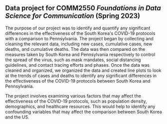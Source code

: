 ## Data project for COMM2550 _Foundations in Data Science for Communication_ (Spring 2023)


The purpose of our project was to identify and quantify any significant differences in the effectiveness of the South Korea's COVID-19 protocols with a comparison to Pennsylvania. The project began by collecting and cleaning the relevant data, including new cases, cumulative cases, new deaths, and cumulative deaths. The data was then compared on the measures taken by South Korea and Pennsylvania respectively to control the spread of the virus, such as mask mandates, social distancing guidelines, and contact tracing efforts and phases. Once the data was cleaned and organized, we organized the data and created line plots to look at the trends of cases and deaths to identify any significant differences in the effectiveness of the COVID-19 protocols between South Korea and Pennsylvania.

The project involves examining various factors that may affect the effectiveness of the COVID-19 protocols, such as population density, demographics, and healthcare resources. This would help to identify any confounding variables that may affect the comparison between South Korea and the US.
